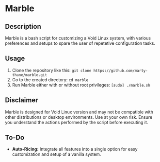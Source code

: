 # Marble

## Description

Marble is a bash script for customizing a Void Linux system,
with various preferences and setups to spare the user of repetetive
configuration tasks.

## Usage

1. Clone the repository like this: `git clone
   https://github.com/marty-thane/marble.git`
2. Go to the created directory: `cd marble`
4. Run Marble either with or without root privileges: `[sudo] ./marble.sh`


## Disclaimer

Marble is designed for Void Linux version and may not be compatible with
other distributions or desktop environments. Use at your own risk. Ensure you
understand the actions performed by the script before executing it.

## To-Do

- **Auto-Ricing:** Integrate all features into a single option for easy
  customization and setup of a vanilla system.
